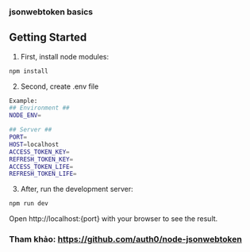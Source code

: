 ### jsonwebtoken basics
## Getting Started

1. First, install node modules:

```bash
npm install
```

2. Second, create .env file 

```bash
Example:
## Environment ##
NODE_ENV= 

## Server ##
PORT=
HOST=localhost
ACCESS_TOKEN_KEY=
REFRESH_TOKEN_KEY=
ACCESS_TOKEN_LIFE=
REFRESH_TOKEN_LIFE=

```

3. After, run the development server:

```bash
npm run dev
```

Open http://localhost:{port} with your browser to see the result.

### Tham khảo: https://github.com/auth0/node-jsonwebtoken
